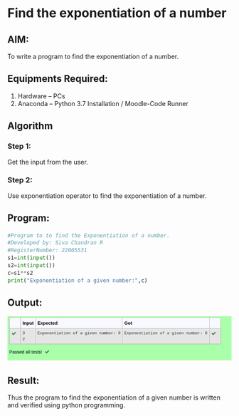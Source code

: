 # Find the exponentiation of a number

## AIM:
To write a program to find the exponentiation of a number.

## Equipments Required:
1. Hardware – PCs
2. Anaconda – Python 3.7 Installation / Moodle-Code Runner

## Algorithm
### Step 1: 
Get the input from the user.
### Step 2:
Use exponentiation operator to find the exponentiation of a number.

## Program:
```python
#Program to to find the Exponentiation of a number.
#Developed by: Siva Chandran R
#RegisterNumber: 22005531
s1=int(input())
s2=int(input())
c=s1**s2
print("Exponentiation of a given number:",c)
```

## Output:
![output](./expout.png)


## Result:
Thus the program to find the exponentiation of a given number is written and verified using python programming.
